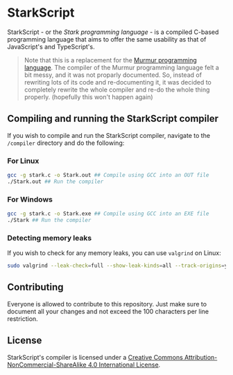 # StarkScript

StarkScript - or the *Stark programming language* - is a compiled C-based programming language that aims to offer the same usability as that of JavaScript's and TypeScript's.

> Note that this is a replacement for the [Murmur programming language](https://github.com/EnderCommunity/Murmur). The compiler of the Murmur programming language felt a bit messy, and it was not proparly documented. So, instead of rewriting lots of its code and re-documenting it, it was decided to completely rewrite the whole compiler and re-do the whole thing properly. (hopefully this won't happen again)

## Compiling and running the StarkScript compiler

If you wish to compile and run the StarkScript compiler, navigate to the `/compiler` directory and do the following:

### For Linux

```sh
gcc -g stark.c -o Stark.out ## Compile using GCC into an OUT file
./Stark.out ## Run the compiler
```

### For Windows

```sh
gcc -g stark.c -o Stark.exe ## Compile using GCC into an EXE file
./Stark ## Run the compiler
```

### Detecting memory leaks

If you wish to check for any memory leaks, you can use `valgrind` on Linux:

```sh
sudo valgrind --leak-check=full --show-leak-kinds=all --track-origins=yes ./Stark.out
```

## Contributing

Everyone is allowed to contribute to this repository. Just make sure to document all your changes and not exceed the 100 characters per line restriction.

## License

StarkScript's compiler is licensed under a [Creative Commons Attribution-NonCommercial-ShareAlike 4.0 International License](http://creativecommons.org/licenses/by-nc-sa/4.0/).
